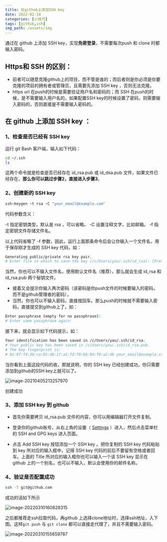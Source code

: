 ```yaml
---
title: 在github上添加SSH key
date: 2022-02-18
categories: [小技巧]
tags: [github,ssh]  
img_path: /assets/img
---
```



通过在 github 上添加 SSH key，实现**免密登录**，不需要每次push 和 clone 时都输入密码。

## Https和 SSH 的区别：

- 前者可以随意克隆github上的项目，而不管是谁的；而后者则是你必须是你要克隆的项目的拥有者或管理员，且需要先添加 SSH key ，否则无法克隆。
- https url 在push的时候是需要验证用户名和密码的；而 SSH 在push的时候，是不需要输入用户名的，如果配置SSH key的时候设置了密码，则需要输入密码的，否则直接是不需要输入密码的。

## 在 github 上添加 SSH key ：

### **1、检查是否已经有 SSH key**

运行 git Bash 客户端，输入如下代码：

```bash
cd ~/.ssh
ls
```

这两个命令就是检查是否已经存在 id_rsa.pub 或 id_dsa.pub 文件，如果文件已经存在，**那么你可以跳过步骤2，直接进入步骤3**。

### **2、创建新的 SSH key**

```ruby
ssh-keygen -t rsa -C "your_email@example.com"
```

代码参数含义：

-t 指定密钥类型，默认是 rsa ，可以省略。
 -C 设置注释文字，比如邮箱。
 -f 指定密钥文件存储文件名。

以上代码省略了 -f 参数，因此，运行上面那条命令后会让你输入一个文件名，用于保存刚才生成的 SSH key 代码，如：

```bash
Generating public/private rsa key pair.
# Enter file in which to save the key (/c/Users/you/.ssh/id_rsa): [Press enter]
```

当然，你也可以不输入文件名，使用默认文件名（推荐），那么就会生成 id_rsa 和 id_rsa.pub 两个秘钥文件。

- 接着又会提示你输入两次密码（该密码是你push文件的时候要输入的密码，而不是github管理者的密码），
- 当然，你也可以不输入密码，直接按回车。那么push的时候就不需要输入密码，直接提交到github上了，如：

```bash
Enter passphrase (empty for no passphrase): 
# Enter same passphrase again:
```

接下来，就会显示如下代码提示，如：

```bash
Your identification has been saved in /c/Users/you/.ssh/id_rsa.
# Your public key has been saved in /c/Users/you/.ssh/id_rsa.pub.
# The key fingerprint is:
# 01:0f:f4:3b:ca:85:d6:17:a1:7d:f0:68:9d:f0:a2:db your_email@example.com
```

当你看到上面这段代码的收，那就说明，你的 SSH key 已经创建成功，你只需要添加到github的SSH key上就可以了。

![image-20210405213257970](github设置并添加ssh.assets/image-20210405213257970.png)

创建成功

### **3、添加 SSH key 到 github**

- 首先你需要拷贝 id_rsa.pub 文件的内容，你可以用编辑器打开文件复制。

- 登录你的github账号，从右上角的设置（ [Settings](https://link.jianshu.com?t=https://github.com/settings) ）进入，然后点击菜单栏的 SSH and GPG keys 进入页面。
- 点击 Add SSH key 按钮添加一个 SSH key 。把你复制的 SSH key 代码粘贴到 key 所对应的输入框中，记得 SSH key 代码的前后不要留有空格或者回车。上面的 Title 所对应的输入框你也可以输入一个该 SSH key 显示在 github 上的一个别名，也可以不输入，默认会使用你的邮件名称。

### 4、验证是否配置成功

```bash
ssh -T git@github.com
```
成功的话如下所示

![image-20220310160828315](github设置并添加ssh.assets/image-20220310160828315.png)

之后都推荐走ssh拉取代码，再github 上选择clone地址时，选择ssh地址，入下图。这样`git push` 与 `git clone` 都可以直接走代理了，并且不需要输入密码。

![image-20220310155659787](github设置并添加ssh.assets/image-20220310155659787.png)